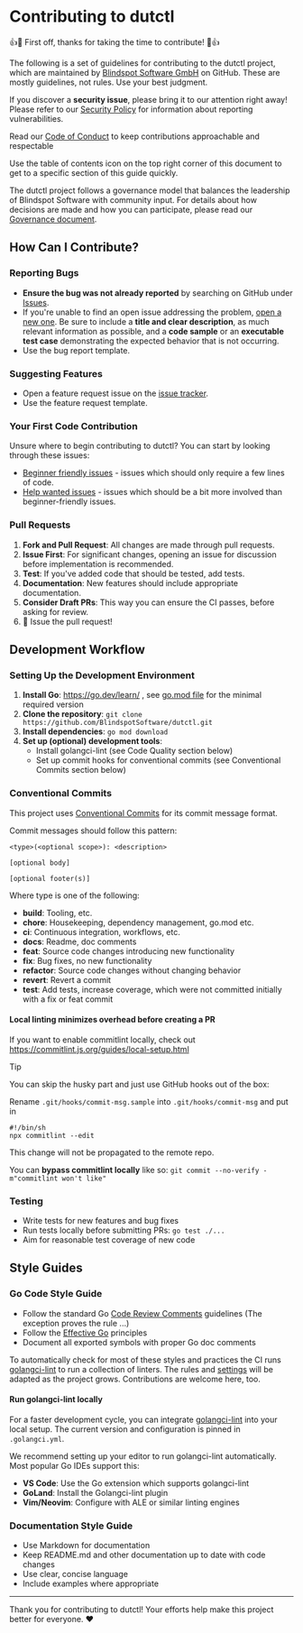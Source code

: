 # Contributing to dutctl

👍🎉 First off, thanks for taking the time to contribute! 🎉👍

The following is a set of guidelines for contributing to the dutctl project, which are maintained by [Blindspot Software GmbH](https://blindspot.software/) on GitHub. These are mostly guidelines, not rules. Use your best judgment. 

If you discover a **security issue**, please bring it to our attention right away! Please refer to our [Security Policy](SECURITY.md) for information about reporting vulnerabilities.

Read our [Code of Conduct](CODE_OF_CONDUCT.md) to keep contributions approachable and respectable


Use the table of contents icon on the top right corner of this document to get to a specific section of this guide quickly.

The dutctl project follows a governance model that balances the leadership of Blindspot Software with community input. For details about how decisions are made and how you can participate, please read our [Governance document](GOVERNANCE.md).


## How Can I Contribute?

### Reporting Bugs

- **Ensure the bug was not already reported** by searching on GitHub under [Issues](https://github.com/BlindspotSoftware/dutctl/issues).
- If you're unable to find an open issue addressing the problem, [open a new one](https://github.com/BlindspotSoftware/dutctl/issues/new). Be sure to include a **title and clear description**, as much relevant information as possible, and a **code sample** or an **executable test case** demonstrating the expected behavior that is not occurring.
- Use the bug report template.

### Suggesting Features

- Open a feature request issue on the [issue tracker](https://github.com/BlindspotSoftware/dutctl/issues).
- Use the feature request template.

### Your First Code Contribution

Unsure where to begin contributing to dutctl? You can start by looking through these issues:

- [Beginner friendly issues](https://github.com/BlindspotSoftware/dutctl/labels/good%20first%20issue) - issues which should only require a few lines of code.
- [Help wanted issues](https://github.com/BlindspotSoftware/dutctl/labels/help%20wanted) - issues which should be a bit more involved than beginner-friendly issues.

### Pull Requests

1. **Fork and Pull Request**: All changes are made through pull requests.
2. **Issue First**: For significant changes, opening an issue for discussion before implementation is recommended.
3. **Test**: If you've added code that should be tested, add tests.
4. **Documentation**: New features should include appropriate documentation.
5. **Consider Draft PRs**: This way you can ensure the CI passes, before asking for review.
6. 🚀 Issue the pull request!

## Development Workflow

### Setting Up the Development Environment

1. **Install Go**: https://go.dev/learn/ , see [go.mod file](go.mod) for the minimal required version
2. **Clone the repository**: `git clone https://github.com/BlindspotSoftware/dutctl.git`
3. **Install dependencies**: `go mod download`
4. **Set up (optional) development tools**:
   - Install golangci-lint (see Code Quality section below)
   - Set up commit hooks for conventional commits (see Conventional Commits section below)

### Conventional Commits

This project uses [Conventional Commits](https://www.conventionalcommits.org/) for its commit message format.

Commit messages should follow this pattern:
```
<type>(<optional scope>): <description>

[optional body]

[optional footer(s)]
```

Where type is one of the following:
- **build**: Tooling, etc.
- **chore**: Housekeeping, dependency management, go.mod etc.
- **ci**: Continuous integration, workflows, etc.
- **docs**: Readme, doc comments
- **feat**: Source code changes introducing new functionality
- **fix**: Bug fixes, no new functionality
- **refactor**: Source code changes without changing behavior
- **revert**: Revert a commit
- **test**: Add tests, increase coverage, which were not committed initially with a fix or feat commit

#### Local linting minimizes overhead before creating a PR

If you want to enable commitlint locally, check out https://commitlint.js.org/guides/local-setup.html

> [!TIP]
> You can skip the husky part and just use GitHub hooks out of the box:

Rename `.git/hooks/commit-msg.sample` into `.git/hooks/commit-msg` and put in
```
#!/bin/sh
npx commitlint --edit
```
This change will not be propagated to the remote repo.

You can **bypass commitlint locally** like so: `git commit --no-verify -m"commitlint won't like"`


### Testing

- Write tests for new features and bug fixes
- Run tests locally before submitting PRs: `go test ./...`
- Aim for reasonable test coverage of new code

## Style Guides

### Go Code Style Guide

- Follow the standard Go [Code Review Comments](https://go.dev/wiki/CodeReviewComments) guidelines (The exception proves the rule ...)
- Follow the [Effective Go](https://golang.org/doc/effective_go) principles
- Document all exported symbols with proper Go doc comments

To automatically check for most of these styles and practices the CI runs [golangci-lint](https://golangci-lint.run/) to run a collection of linters. The rules and [settings](.golangci.yml) will be adapted as the project grows. Contributions are welcome here, too.

#### Run golangci-lint locally

For a faster development cycle, you can integrate [golangci-lint](https://golangci-lint.run/welcome/integrations/) into your local setup. The current version and configuration is pinned in `.golangci.yml`.

We recommend setting up your editor to run golangci-lint automatically. Most popular Go IDEs support this:

- **VS Code**: Use the Go extension which supports golangci-lint
- **GoLand**: Install the Golangci-lint plugin
- **Vim/Neovim**: Configure with ALE or similar linting engines

### Documentation Style Guide

- Use Markdown for documentation
- Keep README.md and other documentation up to date with code changes
- Use clear, concise language
- Include examples where appropriate

---

Thank you for contributing to dutctl! Your efforts help make this project better for everyone. ❤️